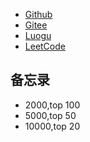 * [Github](https://github.com/Azard15)
* [Gitee](https://gitee.com/azard15)
* [Luogu](https://www.luogu.com.cn/user/409701)
* [LeetCode](https://leetcode-cn.com/u/azard15/)  



## 备忘录
- 2000,top 100
- 5000,top 50
- 10000,top 20
